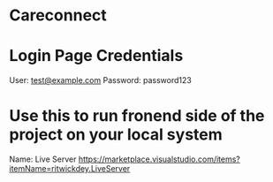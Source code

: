 # Careconnect

# Login Page Credentials
User: test@example.com
Password: password123

# Use this to run fronend side of the project on your local system
Name: Live Server
https://marketplace.visualstudio.com/items?itemName=ritwickdey.LiveServer
